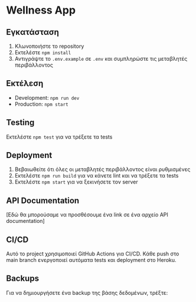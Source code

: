 # Wellness App

## Εγκατάσταση

1. Κλωνοποιήστε το repository
2. Εκτελέστε `npm install`
3. Αντιγράψτε το `.env.example` σε `.env` και συμπληρώστε τις μεταβλητές περιβάλλοντος

## Εκτέλεση

- Development: `npm run dev`
- Production: `npm start`

## Testing

Εκτελέστε `npm test` για να τρέξετε τα tests

## Deployment

1. Βεβαιωθείτε ότι όλες οι μεταβλητές περιβάλλοντος είναι ρυθμισμένες
2. Εκτελέστε `npm run build` για να κάνετε lint και να τρέξετε τα tests
3. Εκτελέστε `npm start` για να ξεκινήσετε τον server

## API Documentation

[Εδώ θα μπορούσαμε να προσθέσουμε ένα link σε ένα αρχείο API documentation]

## CI/CD

Αυτό το project χρησιμοποιεί GitHub Actions για CI/CD. Κάθε push στο main branch ενεργοποιεί αυτόματα tests και deployment στο Heroku.

## Backups

Για να δημιουργήσετε ένα backup της βάσης δεδομένων, τρέξτε:
